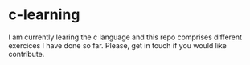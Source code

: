 # c-learning
I am currently learing the c language and this repo comprises different exercices I have done so far. Please, get in touch if you would like contribute.
